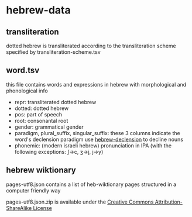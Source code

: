# hebrew-data

## transliteration

dotted hebrew is transliterated according to the transliteration scheme specified by transliteration-scheme.tsv

## word.tsv

this file contains words and expressions in hebrew with morphological and phonological info

* repr: transliterated dotted hebrew
* dotted: dotted hebrew
* pos: part of speech
* root: consonantal root
* gender: grammatical gender
* paradigm, plural_suffix, singular_suffix: these 3 columns indicate the word's declension paradigm
  use [hebrew-declension](https://github.com/twyair/hebrew-declension) to decline nouns
* phonemic: (modern israeli hebrew) pronunciation in IPA (with the following exceptions: ʃ->c, ʒ->j, j->y)

## hebrew wiktionary

pages-utf8.json contains a list of heb-wiktionary pages structured in a computer friendly way

pages-utf8.json.zip is available under the [Creative Commons Attribution-ShareAlike License](https://creativecommons.org/licenses/by-sa/3.0/)
